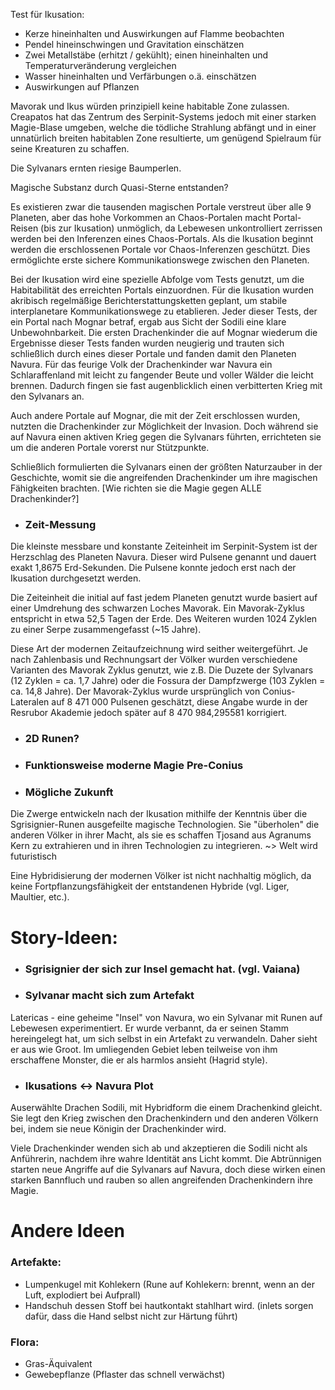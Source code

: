 


Test für Ikusation:

- Kerze hineinhalten und Auswirkungen auf Flamme beobachten
- Pendel hineinschwingen und Gravitation einschätzen
- Zwei Metallstäbe (erhitzt / gekühlt); einen hineinhalten und Temperaturveränderung vergleichen
- Wasser hineinhalten und Verfärbungen o.ä. einschätzen
- Auswirkungen auf Pflanzen

Mavorak und Ikus würden prinzipiell keine habitable Zone zulassen. Creapatos hat das Zentrum des Serpinit-Systems jedoch
mit einer starken Magie-Blase umgeben, welche die tödliche Strahlung abfängt und in einer unnatürlich breiten habitablen
Zone resultierte, um genügend Spielraum für seine Kreaturen zu schaffen.

Die Sylvanars ernten riesige Baumperlen.

Magische Substanz durch Quasi-Sterne entstanden?

Es existieren zwar die tausenden magischen Portale verstreut über alle 9 Planeten, aber das hohe Vorkommen an
Chaos-Portalen macht Portal-Reisen (bis zur Ikusation) unmöglich, da Lebewesen unkontrolliert zerrissen werden bei den
Inferenzen eines Chaos-Portals. Als die Ikusation beginnt werden die erschlossenen Portale vor Chaos-Inferenzen
geschützt. Dies ermöglichte erste sichere Kommunikationswege zwischen den Planeten.

Bei der Ikusation wird eine spezielle Abfolge vom Tests genutzt, um die Habitabilität des erreichten Portals
einzuordnen.
Für die Ikusation wurden akribisch regelmäßige Berichterstattungsketten geplant, um stabile interplanetare
Kommunikationswege zu
etablieren. Jeder dieser Tests, der ein Portal nach Mognar betraf, ergab aus Sicht der Sodili eine klare
Unbewohnbarkeit. Die
ersten Drachenkinder die auf Mognar wiederum die Ergebnisse dieser Tests fanden wurden neugierig und trauten sich
schließlich durch eines dieser Portale und fanden damit den Planeten Navura. Für das feurige Volk der Drachenkinder war
Navura ein Schlaraffenland mit leicht zu fangender Beute und voller Wälder die leicht brennen. Dadurch fingen sie fast
augenblicklich einen verbitterten Krieg mit den Sylvanars an.

Auch andere Portale auf Mognar, die mit der Zeit erschlossen wurden, nutzten die Drachenkinder zur Möglichkeit der
Invasion. Doch während sie auf Navura einen aktiven Krieg gegen die Sylvanars führten, errichteten sie um die anderen Portale
vorerst nur Stützpunkte.

Schließlich formulierten die Sylvanars einen der größten Naturzauber in der Geschichte, womit sie die angreifenden
Drachenkinder um ihre magischen Fähigkeiten brachten. [Wie richten sie die Magie gegen ALLE Drachenkinder?]

- ### Zeit-Messung

Die kleinste messbare und konstante Zeiteinheit im Serpinit-System ist der Herzschlag des Planeten Navura. Dieser wird
Pulsene genannt und dauert exakt 1,8675 Erd-Sekunden. Die Pulsene konnte jedoch erst nach der Ikusation durchgesetzt
werden.

Die Zeiteinheit die initial auf fast jedem Planeten genutzt wurde basiert auf einer Umdrehung des schwarzen Loches
Mavorak. Ein Mavorak-Zyklus entspricht in etwa 52,5 Tagen der Erde. Des Weiteren wurden 1024 Zyklen zu einer Serpe
zusammengefasst (~15 Jahre).

Diese Art der modernen Zeitaufzeichnung wird seither weitergeführt.
Je nach Zahlenbasis und Rechnungsart der Völker wurden verschiedene Varianten des Mavorak Zyklus genutzt, wie z.B. Die
Duzete der Sylvanars (12 Zyklen = ca. 1,7 Jahre) oder die Fossura der Dampfzwerge (103 Zyklen = ca. 14,8 Jahre).
Der Mavorak-Zyklus wurde ursprünglich von Conius-Lateralen auf 8 471 000 Pulsenen geschätzt, diese Angabe wurde in der
Resrubor Akademie jedoch später auf 8 470 984,295581 korrigiert.

- ### 2D Runen?


- ### Funktionsweise moderne Magie Pre-Conius


- ### Mögliche Zukunft

Die Zwerge entwickeln nach der Ikusation mithilfe der Kenntnis über die Sgrisignier-Runen ausgefeilte magische
Technologien. Sie "überholen" die anderen Völker in ihrer Macht, als sie es schaffen Tjosand aus Agranums Kern zu
extrahieren und in ihren Technologien zu integrieren.
~> Welt wird futuristisch

Eine Hybridisierung der modernen Völker ist nicht nachhaltig möglich, da keine Fortpflanzungsfähigkeit der entstandenen
Hybride (vgl. Liger, Maultier, etc.).

# Story-Ideen:

- ### Sgrisignier der sich zur Insel gemacht hat. (vgl. Vaiana)

- ### Sylvanar macht sich zum Artefakt

Latericas - eine geheime "Insel" von Navura, wo ein Sylvanar mit Runen auf Lebewesen experimentiert. Er wurde verbannt, da er
seinen Stamm hereingelegt hat, um sich selbst in ein Artefakt zu verwandeln. Daher sieht er aus wie Groot. Im umliegenden
Gebiet leben teilweise von ihm erschaffene Monster, die er als harmlos ansieht (Hagrid style).

- ### Ikusations <-> Navura Plot

Auserwählte Drachen Sodili, mit Hybridform die einem Drachenkind gleicht. Sie legt den Krieg zwischen den Drachenkindern
und den anderen Völkern bei, indem sie neue Königin der Drachenkinder wird.

Viele Drachenkinder wenden sich ab und akzeptieren die Sodili nicht als Anführerin, nachdem ihre wahre Identität ans
Licht kommt. Die Abtrünnigen starten neue Angriffe auf die Sylvanars auf Navura, doch diese wirken einen starken Bannfluch
und rauben so allen angreifenden Drachenkindern ihre Magie.

# Andere Ideen

### Artefakte:

- Lumpenkugel mit Kohlekern (Rune auf Kohlekern: brennt, wenn an der Luft, explodiert bei Aufprall)
- Handschuh dessen Stoff bei hautkontakt stahlhart wird. (inlets sorgen dafür, dass die Hand selbst nicht zur Härtung
  führt)

### Flora:

- Gras-Äquivalent
- Gewebepflanze (Pflaster das schnell verwächst)

 

 

 

 
